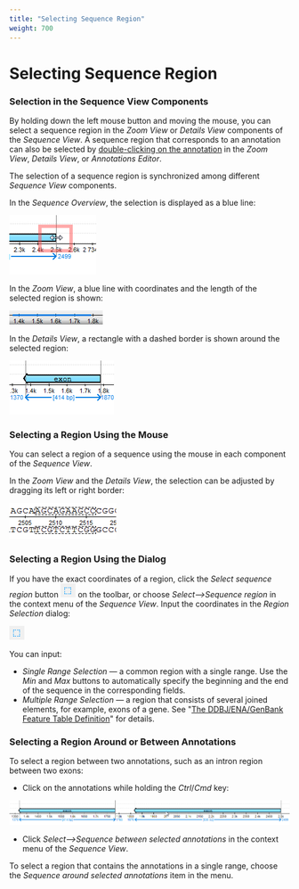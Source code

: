 ```yaml
---
title: "Selecting Sequence Region"
weight: 700
---
```


# Selecting Sequence Region

### Selection in the Sequence View Components

By holding down the left mouse button and moving the mouse, you can select a sequence region in the _Zoom View_ or _Details View_ components of the _Sequence View_. A sequence region that corresponds to an annotation can also be selected by [double-clicking on the annotation](../manipulating-annotations/selecting-annotations) in the _Zoom View_, _Details View_, or _Annotations Editor_.

The selection of a sequence region is synchronized among different _Sequence View_ components.

In the _Sequence Overview_, the selection is displayed as a blue line:

![](/images/65929414/65929415.png)

In the _Zoom View_, a blue line with coordinates and the length of the selected region is shown:

![](/images/65929414/65929416.png)

In the _Details View_, a rectangle with a dashed border is shown around the selected region:

![](/images/65929414/65929417.png)

### Selecting a Region Using the Mouse

You can select a region of a sequence using the mouse in each component of the _Sequence View_.

In the _Zoom View_ and the _Details View_, the selection can be adjusted by dragging its left or right border:

![](/images/65929414/65929418.png)

### Selecting a Region Using the Dialog

If you have the exact coordinates of a region, click the _Select sequence region_ button ![](/images/65929414/65929419.png) on the toolbar, or choose _Select–>Sequence region_ in the context menu of the _Sequence View_. Input the coordinates in the _Region Selection_ dialog:

![](/images/65929414/65929419.png)

You can input:

*   _Single Range Selection_ — a common region with a single range. Use the _Min_ and _Max_ buttons to automatically specify the beginning and the end of the sequence in the corresponding fields.
*   _Multiple Range Selection_ — a region that consists of several joined elements, for example, exons of a gene. See "[The DDBJ/ENA/GenBank Feature Table Definition](http://www.insdc.org/files/feature_table.html)" for details.

### Selecting a Region Around or Between Annotations

To select a region between two annotations, such as an intron region between two exons:

*   Click on the annotations while holding the _Ctrl_/_Cmd_ key:

![](/images/65929414/65929420.png)

*   Click _Select–>Sequence between selected annotations_ in the context menu of the _Sequence View_.

To select a region that contains the annotations in a single range, choose the _Sequence around selected annotations_ item in the menu.